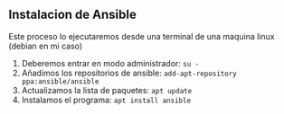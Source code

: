 ## Instalacion de Ansible
Este proceso lo ejecutaremos desde una terminal de una maquina linux (debian en mi caso)
1. Deberemos entrar en modo administrador: ``su -``
2. Añadimos los repositorios de ansible: ``add-apt-repository ppa:ansible/ansible``
3. Actualizamos la lista de paquetes: ``apt update``
4. Instalamos el programa: ``apt install ansible``
